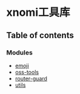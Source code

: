 # xnomi工具库

## Table of contents

### Modules

- [emoji](../wiki/emoji)
- [oss-tools](../wiki/oss-tools)
- [router-guard](../wiki/router-guard)
- [utils](../wiki/utils)
